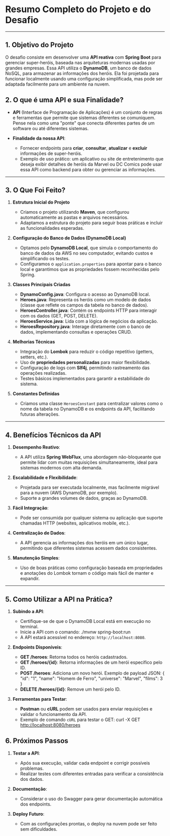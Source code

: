 # **Resumo Completo do Projeto e do Desafio**

---

## **1. Objetivo do Projeto**

O desafio consiste em desenvolver uma **API reativa** com **Spring Boot** para gerenciar super-heróis, baseada nas arquiteturas modernas usadas por grandes empresas. Essa API utiliza o **DynamoDB**, um banco de dados NoSQL, para armazenar as informações dos heróis. Ela foi projetada para funcionar localmente usando uma configuração simplificada, mas pode ser adaptada facilmente para um ambiente na nuvem.

## **2. O que é uma API e sua Finalidade?**

- **API** (Interface de Programação de Aplicações) é um conjunto de regras e ferramentas que permite que sistemas diferentes se comuniquem. Pense nela como uma "ponte" que conecta diferentes partes de um software ou até diferentes sistemas.

- **Finalidade da nossa API**:
  - Fornecer endpoints para **criar**, **consultar**, **atualizar** e **excluir** informações de super-heróis.
  - Exemplo de uso prático: um aplicativo ou site de entretenimento que deseja exibir detalhes de heróis da Marvel ou DC Comics pode usar essa API como backend para obter ou gerenciar as informações.

---

## **3. O Que Foi Feito?**

1. **Estrutura Inicial do Projeto**
   - Criamos o projeto utilizando **Maven**, que configurou automaticamente as pastas e arquivos necessários.
   - Adaptamos a estrutura do projeto para seguir boas práticas e incluir as funcionalidades esperadas.

2. **Configuração do Banco de Dados (DynamoDB Local)**
   - Optamos pelo **DynamoDB Local**, que simula o comportamento do banco de dados da AWS no seu computador, evitando custos e simplificando os testes.
   - Configuramos o `application.properties` para apontar para o banco local e garantimos que as propriedades fossem reconhecidas pelo Spring.

3. **Classes Principais Criadas**
   - **DynamoConfig.java**: Configura o acesso ao DynamoDB local.
   - **Heroes.java**: Representa os heróis como um modelo de dados (classe que reflete os campos da tabela no banco de dados).
   - **HeroesController.java**: Contém os endpoints HTTP para interagir com os dados (GET, POST, DELETE).
   - **HeroesService.java**: Lida com a lógica de negócios da aplicação.
   - **HeroesRepository.java**: Interage diretamente com o banco de dados, implementando consultas e operações CRUD.

4. **Melhorias Técnicas**
   - Integração do **Lombok** para reduzir o código repetitivo (getters, setters, etc.).
   - Uso de **propriedades personalizadas** para maior flexibilidade.
   - Configuração de logs com **Slf4j**, permitindo rastreamento das operações realizadas.
   - Testes básicos implementados para garantir a estabilidade do sistema.

5. **Constantes Definidas**
   - Criamos uma classe `HeroesConstant` para centralizar valores como o nome da tabela no DynamoDB e os endpoints da API, facilitando futuras alterações.

---

## **4. Benefícios Técnicos da API**

1. **Desempenho Reativo**:
   - A API utiliza **Spring WebFlux**, uma abordagem não-bloqueante que permite lidar com muitas requisições simultaneamente, ideal para sistemas modernos com alta demanda.

2. **Escalabilidade e Flexibilidade**:
   - Projetada para ser executada localmente, mas facilmente migrável para a nuvem (AWS DynamoDB, por exemplo).
   - Suporte a grandes volumes de dados, graças ao DynamoDB.

3. **Fácil Integração**:
   - Pode ser consumida por qualquer sistema ou aplicação que suporte chamadas HTTP (websites, aplicativos mobile, etc.).

4. **Centralização de Dados**:
   - A API gerencia as informações dos heróis em um único lugar, permitindo que diferentes sistemas acessem dados consistentes.

5. **Manutenção Simples**:
   - Uso de boas práticas como configuração baseada em propriedades e anotações do Lombok tornam o código mais fácil de manter e expandir.

---

## **5. Como Utilizar a API na Prática?**

1. **Subindo a API**:
   - Certifique-se de que o DynamoDB Local está em execução no terminal.
   - Inicie a API com o comando:
     ./mvnw spring-boot:run
   - A API estará acessível no endereço: `http://localhost:8080`.

2. **Endpoints Disponíveis**:
   - **GET /heroes**: Retorna todos os heróis cadastrados.
   - **GET /heroes/{id}**: Retorna informações de um herói específico pelo ID.
   - **POST /heroes**: Adiciona um novo herói. Exemplo de payload JSON:
     {
       "id": "1",
       "name": "Homem de Ferro",
       "universe": "Marvel",
       "films": 3
     }
   - **DELETE /heroes/{id}**: Remove um herói pelo ID.

3. **Ferramentas para Testar**:
   - **Postman** ou **cURL** podem ser usados para enviar requisições e validar o funcionamento da API.
   - Exemplo de comando `cURL` para testar o GET:
     curl -X GET <http://localhost:8080/heroes>

## **6. Próximos Passos**

1. **Testar a API**:
   - Após sua execução, validar cada endpoint e corrigir possíveis problemas.
   - Realizar testes com diferentes entradas para verificar a consistência dos dados.

2. **Documentação**:
   - Considerar o uso do Swagger para gerar documentação automática dos endpoints.

3. **Deploy Futuro**:
   - Com as configurações prontas, o deploy na nuvem pode ser feito sem dificuldades.
